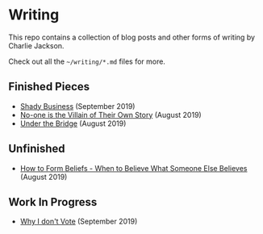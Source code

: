 # Writing

This repo contains a collection of blog posts and other forms of writing by Charlie Jackson.

Check out all the `~/writing/*.md` files for more.

## Finished Pieces

- [Shady Business](writing/shady-business.md) (September 2019)
- [No-one is the Villain of Their Own Story](writing/no-villains.md) (August 2019)
- [Under the Bridge](writing/under-the-bridge.md) (August 2019)

## Unfinished

- [How to Form Beliefs - When to Believe What Someone Else Believes](writing/forming-beliefs.md) (August 2019)

## Work In Progress

- [Why I don't Vote](writing/no-voting.md) (September 2019)
